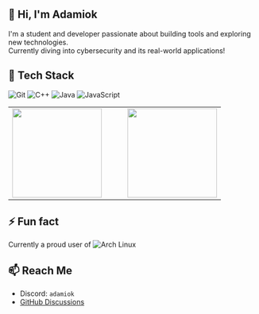 ## 👋 Hi, I'm Adamiok

I'm a student and developer passionate about building tools and exploring new technologies.  
Currently diving into cybersecurity and its real-world applications!

## 🧰 Tech Stack

![Git](https://img.shields.io/badge/Git-F05032?style=for-the-badge&logo=git&logoColor=white)
![C++](https://img.shields.io/badge/C++-00599C?style=for-the-badge&logo=c%2b%2b&logoColor=white)
![Java](https://img.shields.io/badge/Java-ED8B00?style=for-the-badge&logo=openjdk&logoColor=white)
![JavaScript](https://img.shields.io/badge/JavaScript-F7DF1E?style=for-the-badge&logo=javascript&logoColor=black)

<table>
  <tr>
    <td align="center" valign="top">
      <img src="https://github-readme-stats.vercel.app/api?username=Adamiok&show_icons=true&theme=transparent&rank_icon=percentile&custom_title=Github%20Stats&show=prs_merged_percentage" height="180"/>
    </td>
    <td width="20"></td> <!-- acts as spacer -->
    <td align="center" valign="top">
      <img src="https://github-readme-stats.vercel.app/api/top-langs/?username=Adamiok&layout=compact&theme=transparent" height="180"/>
    </td>
  </tr>
</table>


## ⚡ Fun fact

Currently a proud user of ![Arch Linux](https://img.shields.io/badge/-Arch_Linux-1793D1?style=flat&logo=arch-linux&logoColor=white)

## 📫 Reach Me
- Discord: `adamiok`
- [GitHub Discussions](https://github.com/Adamiok/Adamiok/discussions/new?category=general)
